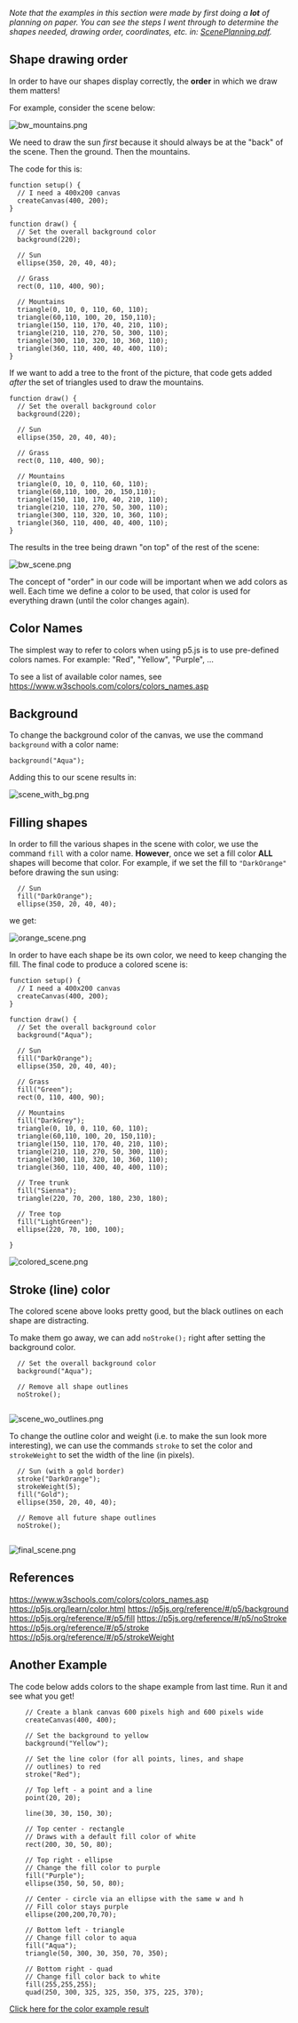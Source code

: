 *Note that the examples in this section were made by first doing a **lot** of planning on paper. You can see the steps I went through to determine the shapes needed, drawing order, coordinates, etc. in: [ScenePlanning.pdf](ScenePlanning.pdf).*

## Shape drawing order
In order to have our shapes display correctly, the **order** in which we draw them matters!

For example, consider the scene below:

![bw_mountains.png](bw_mountains.png)

We need to draw the sun *first* because it should always be at the "back" of the scene. Then the ground. Then the mountains.

The code for this is:
```
function setup() {
  // I need a 400x200 canvas
  createCanvas(400, 200);
}

function draw() {
  // Set the overall background color
  background(220);
    
  // Sun
  ellipse(350, 20, 40, 40);
  
  // Grass
  rect(0, 110, 400, 90);
  
  // Mountains
  triangle(0, 10, 0, 110, 60, 110);
  triangle(60,110, 100, 20, 150,110);
  triangle(150, 110, 170, 40, 210, 110);
  triangle(210, 110, 270, 50, 300, 110);
  triangle(300, 110, 320, 10, 360, 110);
  triangle(360, 110, 400, 40, 400, 110);
}
```

If we want to add a tree to the front of the picture, that code gets added *after* the set of triangles used to draw the mountains.

```
function draw() {
  // Set the overall background color
  background(220);
    
  // Sun
  ellipse(350, 20, 40, 40);
  
  // Grass
  rect(0, 110, 400, 90);
  
  // Mountains
  triangle(0, 10, 0, 110, 60, 110);
  triangle(60,110, 100, 20, 150,110);
  triangle(150, 110, 170, 40, 210, 110);
  triangle(210, 110, 270, 50, 300, 110);
  triangle(300, 110, 320, 10, 360, 110);
  triangle(360, 110, 400, 40, 400, 110);
}
```

The results in the tree being drawn "on top" of the rest of the scene:

![bw_scene.png](bw_scene.png)

The concept of "order" in our code will be important when we add colors as well. Each time we define a color to be used, that color is used for everything drawn (until the color changes again).

## Color Names
The simplest way to refer to colors when using p5.js is to use pre-defined colors names. For example: "Red", "Yellow", "Purple", ...

To see a list of available color names, see <a href="https://www.w3schools.com/colors/colors_names.asp" target="_blank">https://www.w3schools.com/colors/colors_names.asp</a> 

## Background
To change the background color of the canvas, we use the command `background` with a color name:
```
background("Aqua");
```

Adding this to our scene results in:

![scene_with_bg.png](scene_with_bg.png)


## Filling shapes
In order to fill the various shapes in the scene with color, we use the command `fill` with a color name. **However**, once we set a fill color **ALL** shapes will become that color. For example, if we set the fill to `"DarkOrange"` before drawing the sun using:

```
  // Sun
  fill("DarkOrange");
  ellipse(350, 20, 40, 40);
```

we get:

![orange_scene.png](orange_scene.png)


In order to have each shape be its own color, we need to keep changing the fill. The final code to produce a colored scene is:

```
function setup() {
  // I need a 400x200 canvas
  createCanvas(400, 200);
}

function draw() {
  // Set the overall background color
  background("Aqua");
    
  // Sun
  fill("DarkOrange");
  ellipse(350, 20, 40, 40);
  
  // Grass
  fill("Green");
  rect(0, 110, 400, 90);
  
  // Mountains
  fill("DarkGrey");
  triangle(0, 10, 0, 110, 60, 110);
  triangle(60,110, 100, 20, 150,110);
  triangle(150, 110, 170, 40, 210, 110);
  triangle(210, 110, 270, 50, 300, 110);
  triangle(300, 110, 320, 10, 360, 110);
  triangle(360, 110, 400, 40, 400, 110);
    
  // Tree trunk
  fill("Sienna");
  triangle(220, 70, 200, 180, 230, 180);
  
  // Tree top
  fill("LightGreen");
  ellipse(220, 70, 100, 100);
  
}
```

![colored_scene.png](colored_scene.png)


## Stroke (line) color

The colored scene above looks pretty good, but the black outlines on each shape are distracting.

To make them go away, we can add `noStroke();` right after setting the background color.

```
  // Set the overall background color
  background("Aqua");
  
  // Remove all shape outlines
  noStroke();
    
```

![scene_wo_outlines.png](scene_wo_outlines.png)

To change the outline color and weight (i.e. to make the sun look more interesting), we can use the commands `stroke` to set the color and `strokeWeight` to set the width of the line (in pixels).

```
  // Sun (with a gold border)
  stroke("DarkOrange");
  strokeWeight(5);
  fill("Gold");
  ellipse(350, 20, 40, 40);
  
  // Remove all future shape outlines
  noStroke();
    
```

![final_scene.png](final_scene.png)

## References
https://www.w3schools.com/colors/colors_names.asp
https://p5js.org/learn/color.html
https://p5js.org/reference/#/p5/background
https://p5js.org/reference/#/p5/fill
https://p5js.org/reference/#/p5/noStroke
https://p5js.org/reference/#/p5/stroke
https://p5js.org/reference/#/p5/strokeWeight

## Another Example
The code below adds colors to the shape example from last time. Run it and see what you get!

```
    // Create a blank canvas 600 pixels high and 600 pixels wide
    createCanvas(400, 400);

    // Set the background to yellow
    background("Yellow");
    
    // Set the line color (for all points, lines, and shape 
    // outlines) to red
    stroke("Red");
    
    // Top left - a point and a line
    point(20, 20);
    
    line(30, 30, 150, 30);
    
    // Top center - rectangle
    // Draws with a default fill color of white
    rect(200, 30, 50, 80);
    
    // Top right - ellipse
    // Change the fill color to purple
    fill("Purple");
    ellipse(350, 50, 50, 80);
    
    // Center - circle via an ellipse with the same w and h
    // Fill color stays purple
    ellipse(200,200,70,70);
    
    // Bottom left - triangle
    // Change fill color to aqua
    fill("Aqua");
    triangle(50, 300, 30, 350, 70, 350);
    
    // Bottom right - quad
    // Change fill color back to white
    fill(255,255,255);
    quad(250, 300, 325, 325, 350, 375, 225, 370);
 ```

[Click here for the color example result](colors.png)
